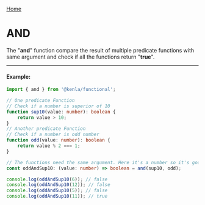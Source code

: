 [Home](./../../README.md)

# AND

The "**and**" function compare the result of multiple predicate functions with same argument and check if all the functions return "**true**".

---

#### Example:

```typescript
import { and } from '@kenla/functional';

// One predicate Function
// Check if a number is superior of 10
function sup10(value: number): boolean {
    return value > 10;
}
// Another predicate Function
// Check if a number is odd number
function odd(value: number): boolean {
    return value % 2 === 1;
}

// The functions need the same argument. Here it's a number so it's good
const oddAndSup10: (value: number) => boolean = and(sup10, odd);

console.log(oddAndSup10(6)); // false
console.log(oddAndSup10(12)); // false
console.log(oddAndSup10(5)); // false
console.log(oddAndSup10(11)); // true
```
